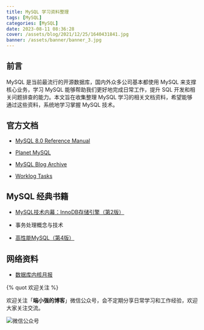 ```yaml
---
title: MySQL 学习资料整理
tags: [MySQL]
categories: [MySQL]
date: 2023-08-11 08:36:28
cover: /assets/blog/2021/12/25/1640431841.jpg
banner: /assets/banner/banner_3.jpg
---
```


## 前言

MySQL 是当前最流行的开源数据库，国内外众多公司基本都使用 MySQL 来支撑核心业务，学习 MySQL 能够帮助我们更好地完成日常工作，提升 SQL 开发和相关问题排查的能力。本文旨在收集整理 MySQL 学习的相关文档资料，希望能够通过这些资料，系统地学习掌握 MySQL 技术。

## 官方文档

* [MySQL 8.0 Reference Manual](https://dev.mysql.com/doc/refman/8.0/en/)

* [Planet MySQL](https://planet.mysql.com/)
* [MySQL Blog Archive](https://dev.mysql.com/blog-archive/)
* [Worklog Tasks](https://dev.mysql.com/worklog/)

## MySQL 经典书籍

* [MySQL技术内幕：InnoDB存储引擎（第2版）](https://weread.qq.com/web/reader/611329b059346e611427f1c)

* 事务处理概念与技术
* [高性能MySQL（第4版）](https://weread.qq.com/web/bookDetail/00a32b70813ab746fg018ec7)

## 网络资料

* [数据库内核月报](http://mysql.taobao.org/monthly/)



{% quot 欢迎关注 %}

欢迎关注「**端小强的博客**」微信公众号，会不定期分享日常学习和工作经验，欢迎大家关注交流。

![微信公众号](/assets/wechat/gongzhonghao.png)
